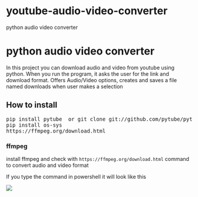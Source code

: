 # youtube-audio-video-converter
python audio video converter
<h1>python audio video converter</h1>
<p>
In this project you can download audio and video from youtube using python.
When you run the program, it asks the user for the link and download format.
Offers Audio/Video options, creates and saves a file named downloads when user makes a selection
</p>

<h2>How to install</h2>
<pre>
pip install pytube  or git clone git://github.com/pytube/pytube.git
pip install os-sys
https://ffmpeg.org/download.html
</pre>

<h3>ffmpeg</h3>
<p>install ffmpeg and check with <code>https://ffmpeg.org/download.html</code> command to convert audio and video format</p>
<p>If you type the command in powershell it will look like this<p>
<img src="hasan1423/youtube-audio-video-converter/blob/main/ffmpeg.png">

